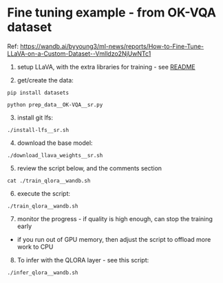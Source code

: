 # Fine tuning example - from OK-VQA dataset

Ref: https://wandb.ai/byyoung3/ml-news/reports/How-to-Fine-Tune-LLaVA-on-a-Custom-Dataset--Vmlldzo2NjUwNTc1

1. setup LLaVA, with the extra libraries for training - see [README](./README.md#install)

2. get/create the data:

```
pip install datasets

python prep_data__OK-VQA__sr.py
```

3. install git lfs:

```
./install-lfs__sr.sh
```

4. download the base model:

```
./download_llava_weights__sr.sh
```

5. review the script below, and the comments section

```
cat ./train_qlora__wandb.sh
```

6. execute the script:

```
./train_qlora__wandb.sh
```

7. monitor the progress - if quality is high enough, can stop the training early

- if you run out of GPU memory, then adjust the script to offload more work to CPU

8. To infer with the QLORA layer - see this script:

```
./infer_qlora__wandb.sh
```

